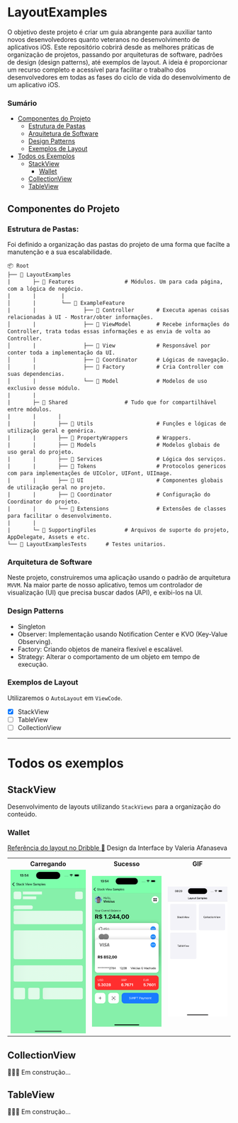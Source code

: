# LayoutExamples

O objetivo deste projeto é criar um guia abrangente para auxiliar tanto novos desenvolvedores quanto veteranos no desenvolvimento de aplicativos iOS. Este repositório cobrirá desde as melhores práticas de organização de projetos, passando por arquiteturas de software, padrões de design (design patterns), até exemplos de layout. A ideia é proporcionar um recurso completo e acessível para facilitar o trabalho dos desenvolvedores em todas as fases do ciclo de vida do desenvolvimento de um aplicativo iOS.

### Sumário

- [Componentes do Projeto](#componentes-do-projeto)
  - [Estrutura de Pastas](#estrutura-de-pastas)
  - [Arquitetura de Software](#arquitetura-de-software)
  - [Design Patterns](#design-patterns)
  - [Exemplos de Layout](#exemplos-de-layout)
- [Todos os Exemplos](#todos-os-exemplos)
  - [StackView](#stackview)
    - [Wallet](#wallet)
  - [CollectionView](#collectionview)
  - [TableView](#tableview)

## Componentes do Projeto

### Estrutura de Pastas:

Foi definido a organização das pastas do projeto de uma forma que facilte a manutenção e a sua escalabilidade.

```
📦 Root
├── 📂 LayoutExamples
|       ├─ 📂 Features                # Módulos. Um para cada página, com a lógica de negócio.
|       |        |
│       |        └── 📂 ExampleFeature
|       |               ├── 📜 Controller       # Executa apenas coisas relacionadas à UI - Mostrar/obter informações.
│       |               ├── 📜 ViewModel        # Recebe informações do Controller, trata todas essas informações e as envia de volta ao Controller.
│       |               ├── 📜 View             # Responsável por conter toda a implementação da UI.
│       |               ├── 📜 Coordinator      # Lógicas de navegação.
│       |               ├── 📜 Factory          # Cria Controller com suas dependencias.
│       |               └── 📜 Model            # Modelos de uso exclusivo desse módulo.
|       |
|       ├─ 📂 Shared                  # Tudo que for compartilhável entre módulos.
|       |       |
|       |       ├── 📂 Utils                    # Funções e lógicas de utilização geral e genérica.
|       |       ├── 📂 PropertyWrappers         # Wrappers.
|       |       ├── 📂 Models                   # Modelos globais de uso geral do projeto.
|       |       ├── 📂 Services                 # Lógica dos serviços.
|       |       ├── 📂 Tokens                   # Protocolos genericos com para implementações de UIColor, UIFont, UIImage.
|       |       ├── 📂 UI                       # Componentes globais de utilização geral no projeto.
|       |       ├── 📂 Coordinator              # Configuração do Coordinator do projeto.
|       |       └── 📂 Extensions               # Extensões de classes para facilitar o desenvolvimento.
|       |
|       └─ 📂 SupportingFiles         # Arquivos de suporte do projeto, AppDelegate, Assets e etc.
└── 📂 LayoutExamplesTests      # Testes unitarios.
```

### Arquitetura de Software

Neste projeto, construiremos uma aplicação usando o padrão de arquitetura `MVVM`. Na maior parte de nosso aplicativo, temos um controlador de visualização (UI) que precisa buscar dados (API), e exibi-los na UI.

### Design Patterns

- Singleton
- Observer: Implementação usando Notification Center e KVO (Key-Value Observing).
- Factory: Criando objetos de maneira flexível e escalável.
- Strategy: Alterar o comportamento de um objeto em tempo de execução.

### Exemplos de Layout

Utilizaremos o `AutoLayout` em `ViewCode`.

- [x] StackView
- [ ] TableView
- [ ] CollectionView

---

# Todos os exemplos

## StackView

Desenvolvimento de layouts utilizando `StackViews` para a organização do conteúdo.

### Wallet

[Referência do layout no Dribble 🏀](https://dribbble.com/shots/24079428-Online-Wallet-Mobile-iOS-App)
Design da Interface by Valeria Afanaseva

<table>
  <tr>
      <th>Carregando</th>
      <th>Sucesso</th>
      <th>GIF</th>
    </tr>
  <tr>
      <td><img src="./Assets/StackView/WalletView/loading.png" width="300"></td>
      <td><img src="./Assets/StackView/WalletView/success.png"  width="300"></td>
      <td><img src="./Assets/StackView/WalletView/gif.gif"  width="300"></td>
  </tr>
</table>

## CollectionView

👷🏻‍♂️ Em construção...

## TableView

👷🏻‍♂️ Em construção...
